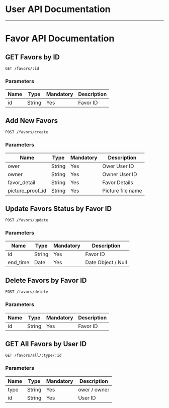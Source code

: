 # User API Documentation



---

# Favor API Documentation

## GET Favors by ID
`GET /favors/:id`
### Parameters
Name | Type | Mandatory | Description
--- | --- | --- | ---
id|String|Yes|Favor ID

## Add New Favors
`POST /favors/create`
### Parameters
Name | Type | Mandatory | Description
--- | --- | --- | ---
ower|String|Yes|Ower User ID
owner|String|Yes|Owner User ID
favor_detail|String|Yes|Favor Details
picture_proof_id|String|Yes|Picture file name

## Update Favors Status by Favor ID
`POST /favors/update`
### Parameters
Name | Type | Mandatory | Description
--- | --- | --- | ---
id|String|Yes|Favor ID
end_time|Date|Yes|Date Object / Null

## Delete Favors by Favor ID
`POST /favors/delete`
### Parameters
Name | Type | Mandatory | Description
--- | --- | --- | ---
id|String|Yes|Favor ID

## GET All Favors by User ID
`GET /favors/all/:type/:id`
### Parameters
Name | Type | Mandatory | Description
--- | --- | --- | ---
type|String|Yes|ower / owner
id|String|Yes|User ID

